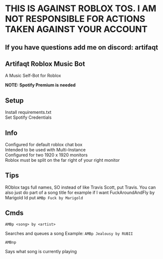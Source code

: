 # THIS IS AGAINST ROBLOX TOS. I AM NOT RESPONSIBLE FOR ACTIONS TAKEN AGAINST YOUR ACCOUNT
## If you have questions add me on discord: artifaqt

## Artifaqt Roblox Music Bot
A Music Self-Bot for Roblox

**NOTE: Spotify Premium is needed**


## Setup

Install requirements.txt\
Set Spotify Credentials

## Info
Configured for default roblox chat box\
Intended to be used with Multi-Instance\
Configured for two 1920 x 1920 monitors\
Roblox must be split on the far right of your right monitor

## Tips
ROblox tags full names, SO instead of like Travis Scott, put Travis.
You can also just do part of a song title for example if I want FuckAroundAndFly by Marigold
Id put `AMBp Fuck by Marigold`

## Cmds

`AMBp <song> by <artist>`

Searches and queues a song
Example: `AMBp Jealousy by RUBII`

`AMBnp`

Says what song is currently playing 
